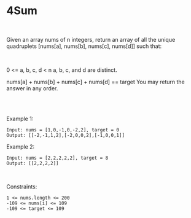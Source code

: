 # 4Sum

<br>

Given an array nums of n integers, return an array of all the unique quadruplets [nums[a], nums[b], nums[c], nums[d]] such that:

<br>

0 <= a, b, c, d < n
a, b, c, and d are distinct.

nums[a] + nums[b] + nums[c] + nums[d] == target
You may return the answer in any order.

<br>
<br>

Example 1:
```
Input: nums = [1,0,-1,0,-2,2], target = 0
Output: [[-2,-1,1,2],[-2,0,0,2],[-1,0,0,1]]
```

Example 2:
```
Input: nums = [2,2,2,2,2], target = 8
Output: [[2,2,2,2]]
```

<br>

Constraints:
```
1 <= nums.length <= 200
-109 <= nums[i] <= 109
-109 <= target <= 109
```